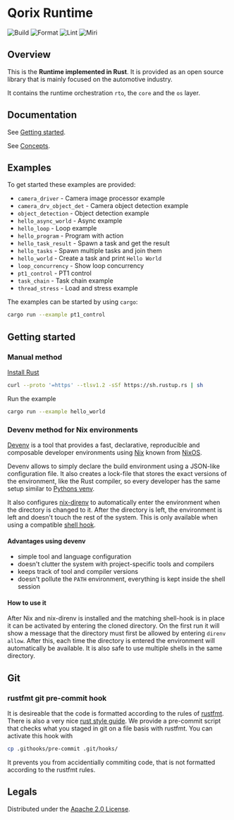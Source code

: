 # Qorix Runtime

![Build](https://github.com/qorix-group/performance_stack_rust/actions/workflows/rust.yml/badge.svg)
![Format](https://github.com/qorix-group/performance_stack_rust/actions/workflows/rustfmt.yml/badge.svg)
![Lint](https://github.com/qorix-group/performance_stack_rust/actions/workflows/gitlint.yml/badge.svg)
![Miri](https://github.com/qorix-group/performance_stack_rust/actions/workflows/miri.yml/badge.svg)


## Overview

This is the **Runtime implemented in Rust**. It is provided as
an open source library that is mainly focused on the automotive industry.

It contains the runtime orchestration `rto`, the `core` and the `os` layer.


## Documentation

See [Getting started](qor-rto/docs/source/manual/getting_started.rst).

See [Concepts](qor-rto/docs/source/manual/concepts.rst).


## Examples

To get started these examples are provided:

  * `camera_driver` - Camera image processor example
  * `camera_drv_object_det` - Camera object detection example
  * `object_detection` - Object detection example
  * `hello_async_world` - Async example
  * `hello_loop` - Loop example
  * `hello_program` - Program with action
  * `hello_task_result` - Spawn a task and get the result
  * `hello_tasks` - Spawn multiple tasks and join them
  * `hello_world` - Create a task and print `Hello World`
  * `loop_concurrency` - Show loop concurrency
  * `pt1_control` - PT1 control
  * `task_chain` - Task chain example
  * `thread_stress` - Load and stress example

The examples can be started by using `cargo`:

```sh
cargo run --example pt1_control
```


## Getting started

### Manual method

[Install Rust](https://www.rust-lang.org/tools/install)

```bash
curl --proto '=https' --tlsv1.2 -sSf https://sh.rustup.rs | sh
```

Run the example

```bash
cargo run --example hello_world
```

### Devenv method for Nix environments

[Devenv](https://devenv.sh/) is a tool that provides a fast, declarative,
reproducible and composable developer environments using
[Nix](https://nixos.org/) known from [NixOS](https://nixos.org/).

Devenv allows to simply declare the build environment using a JSON-like
configuration file. It also creates a lock-file that stores the exact versions
of the environment, like the Rust compiler, so every developer has the same
setup similar to [Pythons venv](https://docs.python.org/3/library/venv.html).

It also configures [nix-direnv](https://direnv.net/) to automatically enter the
environment when the directory is changed to it. After the directory is left,
the environment is left and doesn't touch the rest of the system. This is only
available when using a compatible
[shell hook](https://direnv.net/docs/hook.html).

#### Advantages using devenv

  * simple tool and language configuration
  * doesn't clutter the system with project-specific tools and compilers
  * keeps track of tool and compiler versions
  * doesn't pollute the `PATH` environment, everything is kept inside the shell session

#### How to use it

After Nix and nix-direnv is installed and the matching shell-hook is in place
it can be activated by entering the cloned directory. On the first run it will
show a message that the directory must first be allowed by entering `direnv
allow`. After this, each time the directory is entered the environment will
automatically be available. It is also safe to use multiple shells in the same
directory.


## Git

### rustfmt git pre-commit hook

It is desireable that the code is formatted according to the rules of
[rustfmt](https://github.com/rust-lang/rustfmt). There is also a very nice
[rust style guide](https://doc.rust-lang.org/nightly/style-guide/). We provide a
pre-commit script that checks what you staged in git on a file basis with rustfmt.
You can activate this hook with

```bash
cp .githooks/pre-commit .git/hooks/
```

It prevents you from accidentially commiting code, that is not formatted according
to the rustfmt rules.


## Legals

Distributed under the [Apache 2.0 License](LICENSE).
